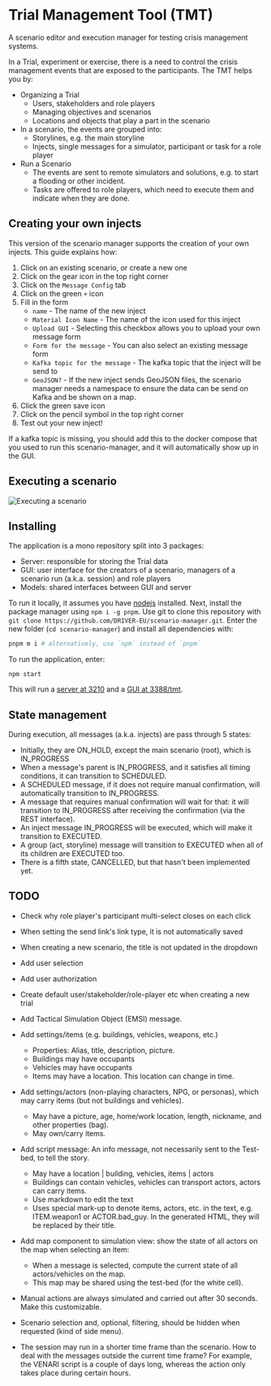 # Trial Management Tool (TMT)

A scenario editor and execution manager for testing crisis management systems.

In a Trial, experiment or exercise, there is a need to control the crisis management events that are exposed to the participants. The TMT helps you by:

- Organizing a Trial
  - Users, stakeholders and role players
  - Managing objectives and scenarios
  - Locations and objects that play a part in the scenario
- In a scenario, the events are grouped into:
  - Storylines, e.g. the main storyline
  - Injects, single messages for a simulator, participant or task for a role player
- Run a Scenario
  - The events are sent to remote simulators and solutions, e.g. to start a flooding or other incident.
  - Tasks are offered to role players, which need to execute them and indicate when they are done.

## Creating your own injects
This version of the scenario manager supports the creation of your own injects. This guide explains how:
1. Click on an existing scenario, or create a new one
2. Click on the gear icon in the top right corner
3. Click on the `Message Config` tab
4. Click on the green `+` icon
5. Fill in the form
    - `name` - The name of the new inject
    - `Material Icon Name` - The name of the icon used for this inject []()
    - `Upload GUI` - Selecting this checkbox allows you to upload your own message form []()
    - `Form for the message` - You can also select an existing message form
    - `Kafka topic for the message` - The kafka topic that the inject will be send to
    - `GeoJSON?` - If the new inject sends GeoJSON files, the scenario manager needs a namespace to ensure the data can be send on Kafka and be shown on a map.
6. Click the green save icon
7. Click on the pencil symbol in the top right corner
8. Test out your new inject!

If a kafka topic is missing, you should add this to the docker compose that you used to run this scenario-manager, and it will automatically show up in the GUI.

## Executing a scenario

![Executing a scenario](img/executing.png)

## Installing

The application is a mono repository split into 3 packages:

- Server: responsible for storing the Trial data
- GUI: user interface for the creators of a scenario, managers of a scenario run (a.k.a. session) and role players
- Models: shared interfaces between GUI and server

To run it locally, it assumes you have [nodejs](http://nodejs.org/en/download) installed. Next, install the package manager using `npm i -g pnpm`. Use git to clone this repository with `git clone https://github.com/DRIVER-EU/scenario-manager.git`. Enter the new folder (`cd scenario-manager`) and install all dependencies with:

```bash
pnpm m i # alternatively, use `npm` instead of `pnpm`
```

To run the application, enter:

```console
npm start
```

This will run a [server at 3210](http://localhost:3210)
and a [GUI at 3388/tmt](http://localhost:3388/tmt).

## State management

During execution, all messages (a.k.a. injects) are pass through 5 states:

- Initially, they are ON_HOLD, except the main scenario (root), which is IN_PROGRESS
- When a message's parent is IN_PROGRESS, and it satisfies all timing conditions, it can transition to SCHEDULED.
- A SCHEDULED message, if it does not require manual confirmation, will automatically transition to IN_PROGRESS.
- A message that requires manual confirmation will wait for that: it will transition to IN_PROGRESS after receiving the confirmation (via the REST interface).
- An inject message IN_PROGRESS will be executed, which will make it transition to EXECUTED.
- A group (act, storyline) message will transition to EXECUTED when all of its children are EXECUTED too.
- There is a fifth state, CANCELLED, but that hasn't been implemented yet.


## TODO

- Check why role player's participant multi-select closes on each click
- When setting the send link's link type, it is not automatically saved
- When creating a new scenario, the title is not updated in the dropdown
- Add user selection
- Add user authorization
- Create default user/stakeholder/role-player etc when creating a new trial

- Add Tactical Simulation Object (EMSI) message.
- Add settings/items (e.g. buildings, vehicles, weapons, etc.)
  - Properties: Alias, title, description, picture.
  - Buildings may have occupants
  - Vehicles may have occupants
  - Items may have a location. This location can change in time.
- Add settings/actors (non-playing characters, NPG, or personas), which may carry items (but not buildings and vehicles).
  - May have a picture, age, home/work location, length, nickname, and other properties (bag).
  - May own/carry items.
- Add script message: An info message, not necessarily sent to the Test-bed, to tell the story.
  - May have a location | building, vehicles, items | actors
  - Buildings can contain vehicles, vehicles can transport actors, actors can carry items.
  - Use markdown to edit the text
  - Uses special mark-up to denote items, actors, etc. in the text, e.g. ITEM.weapon1 or ACTOR.bad_guy. In the generated HTML, they will be replaced by their title.
- Add map component to simulation view: show the state of all actors on the map when selecting an item:
  - When a message is selected, compute the current state of all actors/vehicles on the map.
  - This map may be shared using the test-bed (for the white cell).
- Manual actions are always simulated and carried out after 30 seconds. Make this customizable.
- Scenario selection and, optional, filtering, should be hidden when requested (kind of side menu).
- The session may run in a shorter time frame than the scenario. How to deal with the messages outside the current time frame? For example, the VENARI script is a couple of days long, whereas the action only takes place during certain hours.
